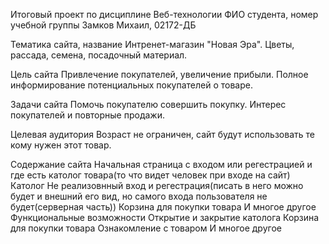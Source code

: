 Итоговый проект по дисциплине Веб-технологии
ФИО студента, номер учебной группы
Замков Михаил, 02172-ДБ

Тематика сайта, название
Интренет-магазин "Новая Эра". Цветы, рассада, семена, посадочный материал.

Цель сайта
Привлечение покупателей, увеличение прибыли. Полное информирование потенциальных покупателей о товаре.

Задачи сайта
Помочь покупателю совершить покупку. Интерес покупателей и повторные продажи.

Целевая аудитория
Возраст не ограничен, сайт будут использовать те кому нужен этот товар.

Содержание сайта
Начальная страница с входом или регестрацией и где есть католог товара(то что видет человек при входе на сайт)
Католог
Не реализовнный вход и регестрация(писать в него можно будет и внешний его вид, но самого входа пользователя не будет(серверная часть))
Корзина для покупки товара
И многое другое
Функциональные возможности
Открытие и закрытие католога
Корзина для покупки товара
Ознакомление с товаром
И многое другое